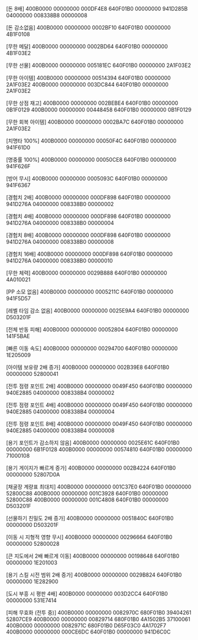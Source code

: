 [돈 8배]
400B0000 00000000 000DF4E8
640F01B0 00000000 941D285B
04000000 008338B8 00000008

[돈 감소없음]
400B0000 00000000 0002BF10
640F01B0 00000000 4B1F0108

[무한 메달]
400B0000 00000000 0002BD64
640F01B0 00000000 4B1F03E2

[무한 선물]
400B0000 00000000 005181EC
640F01B0 00000000 2A1F03E2

[무한 아이템]
400B0000 00000000 00514394
640F01B0 00000000 2A1F03E2
400B0000 00000000 003DC844
640F01B0 00000000 2A1F03E2

[무한 상점 재고]
400B0000 00000000 002BEBE4
640F01B0 00000000 0B1F0129
400B0000 00000000 00448458
640F01B0 00000000 0B1F0129

[무한 회복 아이템]
400B0000 00000000 0002BA7C
640F01B0 00000000 2A1F03E2

[치명타 100%]
400B0000 00000000 00050F4C
640F01B0 00000000 941F61D0

[명중률 100%]
400B0000 00000000 00050CE8
640F01B0 00000000 941F626F

[방어 무시]
400B0000 00000000 0005093C
640F01B0 00000000 941F6367

[경험치 2배]
400B0000 00000000 000DF898
640F01B0 00000000 941D276A
04000000 008338B0 00000002

[경험치 4배]
400B0000 00000000 000DF898
640F01B0 00000000 941D276A
04000000 008338B0 00000004

[경험치 8배]
400B0000 00000000 000DF898
640F01B0 00000000 941D276A
04000000 008338B0 00000008

[경험치 16배]
400B0000 00000000 000DF898
640F01B0 00000000 941D276A
04000000 008338B0 00000010

[무한 체력]
400B0000 00000000 0029B888
640F01B0 00000000 4A010021

[PP 소모 없음]
400B0000 00000000 0005211C
640F01B0 00000000 941F5D57

[레벨 타임 감소 없음]
400B0000 00000000 0025E9A4
640F01B0 00000000 D503201F

[전체 반동 피해]
400B0000 00000000 00052804
640F01B0 00000000 141F5BAE

[빠른 이동 속도]
400B0000 00000000 00294700
640F01B0 00000000 1E205009

[아이템 보유량 2배 증가]
400B0000 00000000 002B39E8
640F01B0 00000000 52800041

[전투 점령 포인트 2배]
400B0000 00000000 0049F450
640F01B0 00000000 940E2885
04000000 008338B4 00000002

[전투 점령 포인트 4배]
400B0000 00000000 0049F450
640F01B0 00000000 940E2885
04000000 008338B4 00000004

[전투 점령 포인트 8배]
400B0000 00000000 0049F450
640F01B0 00000000 940E2885
04000000 008338B4 00000008

[용기 포인트가 감소하지 않음]
400B0000 00000000 0025E61C
640F01B0 00000000 6B1F0128
400B0000 00000000 00574810
640F01B0 00000000 71000108

[용기 게이지가 빠르게 증가]
400B0000 00000000 002B4224
640F01B0 00000000 52807D0A

[채굴장 계량표 최대치]
400B0000 00000000 001C37E0
640F01B0 00000000 52800C88
400B0000 00000000 001C3928
640F01B0 00000000 52800C88
400B0000 00000000 001C4808
640F01B0 00000000 D503201F

[선물하기 친밀도 2배 증가]
400B0000 00000000 0051840C
640F01B0 00000000 D503201F

[이동 시 지형적 영향 무시]
400B0000 00000000 00296664
640F01B0 00000000 52800028

[큰 지도에서 2배 빠르게 이동]
400B0000 00000000 00198648
640F01B0 00000000 1E201003

[용기 스킬 시전 범위 2배 증가]
400B0000 00000000 0029B824
640F01B0 00000000 1E282900

[도시 부흥 시 평판 4배]
400B0000 00000000 003D2CC4
640F01B0 00000000 531E7414

[피해 무효화 (전투 중)]
400B0000 00000000 0082970C
680F01B0 39404261 52807CE9
400B0000 00000000 00829714
680F01B0 4A1502B5 37100061
400B0000 00000000 0082971C
680F01B0 D65F03C0 4A1702F7
400B0000 00000000 000CE6DC
640F01B0 00000000 941D6C0C
